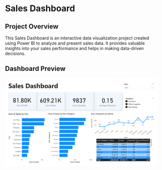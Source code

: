 # Sales Dashboard 

## Project Overview

This Sales Dashboard is an interactive data visualization project created using Power BI to analyze and present sales data. It provides valuable insights into your sales performance and helps in making data-driven decisions.

## Dashboard Preview

![Sales Dashboard](salesdashboard.png)

